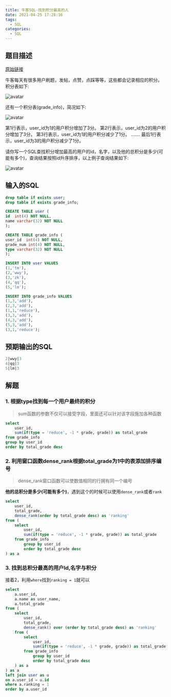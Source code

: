 ```yaml
---
title: 牛客SQL-找到积分最高的人
date: 2021-04-25 17:28:16
tags:
  - SQL
categories:
  - SQL
---
```


## 题目描述

[原始链接](https://www.nowcoder.com/practice/d2b7e2a305a7499fb310dc82a43820e8?tpId=82&tqId=38361&rp=1&ru=%2Fta%2Fsql&qru=%2Fta%2Fsql%2Fquestion-ranking&tab=answerKey)

牛客每天有很多用户刷题，发帖，点赞，点踩等等，这些都会记录相应的积分。
积分表如下:

![avatar](https://uploadfiles.nowcoder.com/images/20210328/301499_1616896023720/B9EE61A3CF7F34EF411FE1A9C6B86FBC)

还有一个积分表(grade_info)，简况如下:

![avatar](https://uploadfiles.nowcoder.com/images/20210328/301499_1616905385537/13C8EB67E494299F9396F462A8D0728D)

第1行表示，user_id为1的用户积分增加了3分。
第2行表示，user_id为2的用户积分增加了3分。
第3行表示，user_id为1的用户积分减少了1分。
.......
最后1行表示，user_id为3的用户积分减少了1分。

请你写一个SQL查找积分增加最高的用户的id，名字，以及他的总积分是多少(可能有多个)，查询结果按照id升序排序，以上例子查询结果如下:

![avatar](https://uploadfiles.nowcoder.com/images/20210328/301499_1616905506009/26B900CFF8FB6BE2B2077D494CA1F237)

## 输入的SQL

```SQL
drop table if exists user;
drop table if exists grade_info;

CREATE TABLE user (
id  int(4) NOT NULL,
name varchar(32) NOT NULL
);

CREATE TABLE grade_info (
user_id  int(4) NOT NULL,
grade_num int(4) NOT NULL,
type varchar(32) NOT NULL
);

INSERT INTO user VALUES
(1,'tm'),
(2,'wwy'),
(3,'zk'),
(4,'qq'),
(5,'lm');

INSERT INTO grade_info VALUES
(1,3,'add'),
(2,3,'add'),
(1,1,'reduce'),
(3,3,'add'),
(4,3,'add'),
(5,3,'add'),
(3,1,'reduce');

```

## 预期输出的SQL

```sql
2|wwy|3
4|qq|3
5|lm|3
```

## 解题

### 1. 根据type找到每一个用户最终的积分

> sum函数的参数不仅可以接受字段，里面还可以针对该字段施加各种函数

```SQL
select
    user_id,
    sum(if(type = 'reduce', -1 * grade, grade)) as total_grade
from grade_info
group by user_id
order by total_grade desc
```

### 2. 利用窗口函数dense_rank根据total_grade为1中的表添加排序编号

> dense_rank窗口函数可以使数值相同的行拥有同一个编号

<b>他的总积分是多少(可能有多个)</b>，遇到这个的时候可以使用`dense_rank`或者`rank`

```sql
select
    user_id,
    total_grade,
    dense_rank(order by total_grade desc) as 'ranking'
from (
    select
        user_id,
        sum(if(type = 'reduce', -1 * grade, grade)) as total_grade
    from grade_info
        group by user_id
        order by total_grade desc
) as a
```

### 3. 找到总积分最高的用户Id,名字与积分

接着2，利用`where`找到`ranking = 1`就可以

```sql
select
    a.user_id,
    a.name as user_name,
    a.total_grade
from (
    select
        user_id,
        total_grade,
        dense_rank() over (order by total_grade desc) as 'ranking'
    from (
        select
            user_id,
            sum(if(type = 'reduce', -1 * grade, grade)) as total_grade
        from grade_info
            group by user_id
            order by total_grade desc
    ) as a
) as a
left join user as u
on a.user_id = u.id
where a.ranking = 1
order by a.user_id
```
